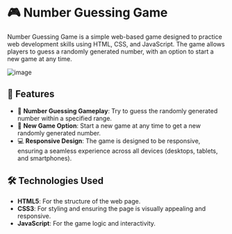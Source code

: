 # 🎮 Number Guessing Game

Number Guessing Game is a simple web-based game designed to practice web development skills using HTML, CSS, and JavaScript. The game allows players to guess a randomly generated number, with an option to start a new game at any time.

![image](https://github.com/gebher77/Guessing-Game-JS/assets/169497254/dfdd71fe-9f50-48f5-a1d8-c66acf45b138)


## 🚀 Features

- 🎯 **Number Guessing Gameplay**: Try to guess the randomly generated number within a specified range.
- 🔄 **New Game Option**: Start a new game at any time to get a new randomly generated number.
- 💻 **Responsive Design**: The game is designed to be responsive, ensuring a seamless experience across all devices (desktops, tablets, and smartphones).

## 🛠️ Technologies Used

- **HTML5**: For the structure of the web page.
- **CSS3**: For styling and ensuring the page is visually appealing and responsive.
- **JavaScript**: For the game logic and interactivity.
